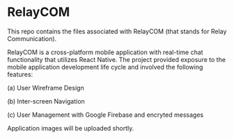 # RelayCOM

This repo contains the files associated with RelayCOM (that stands for Relay Communication).

RelayCOM is a cross-platform mobile application with real-time chat functionality that utilizes React Native.
The project provided exposure to the mobile application development life cycle and involved the following features:

(a) User Wireframe Design

(b) Inter-screen Navigation

(c) User Management with Google Firebase and encryted messages

Application images will be uploaded shortly.
